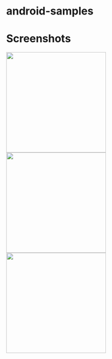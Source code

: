 # android-samples

Screenshots
===========
<img src="https://raw.github.com/hasretsariyer/android-samples/master/screenshots/main_activity.png" width="266">
<img src="https://raw.github.com/hasretsariyer/android-samples/master/screenshots/notification_activity.png" width="266">
<img src="https://raw.github.com/hasretsariyer/android-samples/master/screenshots/notification.png" width="266">